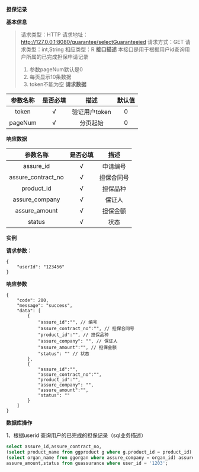 **担保记录**


**基本信息**

>请求类型：HTTP
请求地址：http://127.0.0.1:8080/guarantee/selectGuaranteeied
请求方式：GET
请求类型：int,String
相应类型：R
**接口描述**
本接口是用于根据用户id查询用户所属的已完成担保申请记录
>1. 参数pageNum默认是0
>2. 每页显示10条数据
>3. token不能为空
**请求数据**

参数名称|是否必填|描述|默认值
:-:|:-:|:-:|:-:
token|√|验证用户token|0|
pageNum|√|分页起始|0|

**响应数据**

参数名称|是否必填|描述
:-:|:-:|:-:
assure_id|√|申请编号|
assure_contract_no|√|担保合同号|
product_id|√|担保品种|
assure_company|√|保证人|
assure_amount|√|担保金额|
status|√|状态|
			
**实例**

**请求参数：**

```
{
	"userId": "123456"
}
```

**响应参数**

```
{
	"code": 200,
	"message": "success",
	"data": [
		{
			"assure_id":"", // 编号
			"assure_contract_no":"", // 担保合同号
			"product_id":"", // 担保品种
			"assure_company": "", // 保证人
			"assure_amount":"", // 担保金额
			"status": "" // 状态
		},
		{
			"assure_id":"",
			"assure_contract_no":"",
			"product_id":"", 
			"assure_company": "", 
			"assure_amount":"", 
			"status": "" 
		}
	]	
}
```
**数据库操作**

1、根据userid 查询用户的已完成的担保记录（sql业务描述）
```sql
select assure_id,assure_contract_no,
(select product_name from ggproduct g where g.product_id = product_id)  product_id,
(select organ_name from ggorgan where assure_company = organ_id) assure_company,
assure_amount,status from guassurance where user_id = '1203';
```



